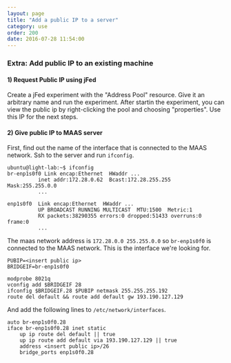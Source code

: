 ```yaml
---
layout: page
title: "Add a public IP to a server"
category: use
order: 200
date: 2016-07-28 11:54:00
---
```



### Extra: Add public IP to an existing machine

#### 1) Request Public IP using jFed

Create a jFed experiment with the "Address Pool" resource. Give it an arbitrary name and run the experiment. After startin the experiment, you can view the public ip by right-clicking the pool and choosing "properties". Use this IP for the next steps.

#### 2) Give public IP to MAAS server

First, find out the name of the interface that is connected to the MAAS network. Ssh to the server and run `ifconfig`.

```
ubuntu@light-lab:~$ ifconfig
br-enp1s0f0 Link encap:Ethernet  HWaddr ...
          inet addr:172.28.0.62  Bcast:172.28.255.255  Mask:255.255.0.0
          ...

enp1s0f0  Link encap:Ethernet  HWaddr ...
          UP BROADCAST RUNNING MULTICAST  MTU:1500  Metric:1
          RX packets:38290355 errors:0 dropped:51433 overruns:0 frame:0
          ...
```

The maas network address is `172.28.0.0 255.255.0.0` so `br-enp1s0f0` is connected to the MAAS network. This is the interface we're looking for.

```
PUBIP=<insert public ip>
BRIDGEIF=br-enp1s0f0

modprobe 8021q
vconfig add $BRIDGEIF 28
ifconfig $BRIDGEIF.28 $PUBIP netmask 255.255.255.192
route del default && route add default gw 193.190.127.129
```

And add the following lines to `/etc/network/interfaces`.

```
auto br-enp1s0f0.28
iface br-enp1s0f0.28 inet static
    up ip route del default || true
    up ip route add default via 193.190.127.129 || true
    address <insert public ip>/26
    bridge_ports enp1s0f0.28
```
